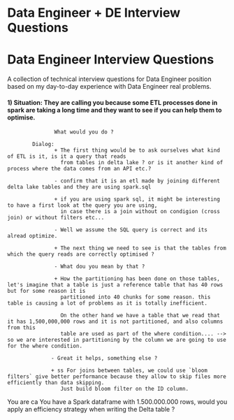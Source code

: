 # Data Engineer + DE Interview Questions

# Data Engineer Interview Questions
A collection of technical interview questions for Data Engineer position based on my day-to-day experience with Data Engineer real problems.




#### 1) Situation: They are calling you because some ETL processes done in spark are taking a long time and they want to see if you can help them to optimise. 
                   What would you do ?
				  
			Dialog: 	   
				   + The first thing would be to ask ourselves what kind of ETL is it, is it a query that reads
				     from tables in delta lake ? or is it another kind of process where the data comes from an API etc.? 
				   
				   - confirm that it is an etl made by joining different delta lake tables and they are using spark.sql
				   
				   + if you are using spark sql, it might be interesting to have a first look at the query you are using,
   				     in case there is a join without on condigion (cross join) or without filters etc...
					 
				   - Well we assume the SQL query is correct and its alread optimize.
				   
				   + The next thing we need to see is that the tables from which the query reads are correctly optimised ?
				   
				   - What dou you mean by that ?
				   
				   + How the partitioning has been done on those tables, let's imagine that a table is just a reference table that has 40 rows but for some reason it is
				     partitioned into 40 chunks for some reason. this table is causing a lot of problems as it is totally inefficient.

                     On the other hand we have a table that we read that it has 1,500,000,000 rows and it is not partitioned, and also columns from this
					 table are used as part of the where condition.... --> so we are interested in partitioning by the column we are going to use for the where condition. 
				   
				  - Great it helps, something else ?
				  
                  + ss For joins between tables, we could use `bloom filters` give better performance because they allow to skip files more efficiently than data skipping.
					 Just build bloom filter on the ID column.
					 
					 
					 
				  
 You are ca You have a Spark dataframe with 1.500.000.000 rows,  would you apply an efficiency strategy when writing the Delta table ? 

